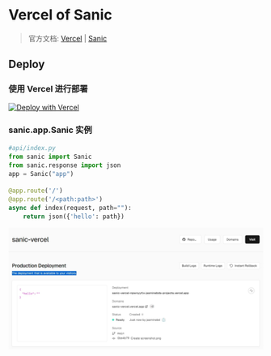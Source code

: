 # Vercel of Sanic

> 官方文档:  [Vercel](https://vercel.com/docs/functions/runtimes/python#asynchronous-server-gateway-interface) | [Sanic](https://sanic.dev/en)


## Deploy

### 使用 Vercel 进行部署

[![Deploy with Vercel](https://vercel.com/button)](https://vercel.com/import/project?template=https://github.com/jasminebd/sanic-vercel)

### sanic.app.Sanic 实例

```python
#api/index.py
from sanic import Sanic
from sanic.response import json
app = Sanic("app")

@app.route('/')
@app.route('/<path:path>')
async def index(request, path=""):
    return json({'hello': path})
```

![screenshot](images/screenshot.png)
